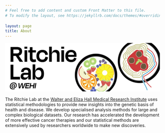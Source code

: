 ```yaml
---
# Feel free to add content and custom Front Matter to this file.
# To modify the layout, see https://jekyllrb.com/docs/themes/#overriding-theme-defaults

layout: page
title: About
---
```


<img src="assets/images/banner_layout_4x.png" width="600px" class="about-logo">

The Ritchie Lab at the [Walter and Eliza Hall Medical Research Institute](https://www.wehi.edu.au/laboratory/ritchie-lab/#block_1249c5f625ba10535e447a4e7dfeba56_8) uses statistical methodologies to provide new insights into the genetic basis of health and disease. We develop specialised analysis methods for large and complex biological datasets. Our research has accelerated the development of more effective cancer therapies and our statistical methods are extensively used by researchers worldwide to make new discoveries.
